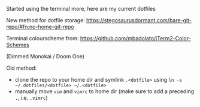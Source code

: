 Started using the terminal more, here are my current dotfiles

New method for dotfile storage:
https://stegosaurusdormant.com/bare-git-repo/#fn:no-home-git-repo

Terminal colourscheme from:
https://github.com/mbadolato/iTerm2-Color-Schemes

(Dimmed Monokai / Doom One)
                                                                                                
Old method:                                                                              
- clone the repo to your home dir and symlink `.<dotfile>` using `ln -s ~/.dotfiles/<dotfile> ~/.<dotfile>` 
- manually move `vim` and `vimrc` to home dir (make sure to add a preceding `.`, i.e. `.vimrc`)
